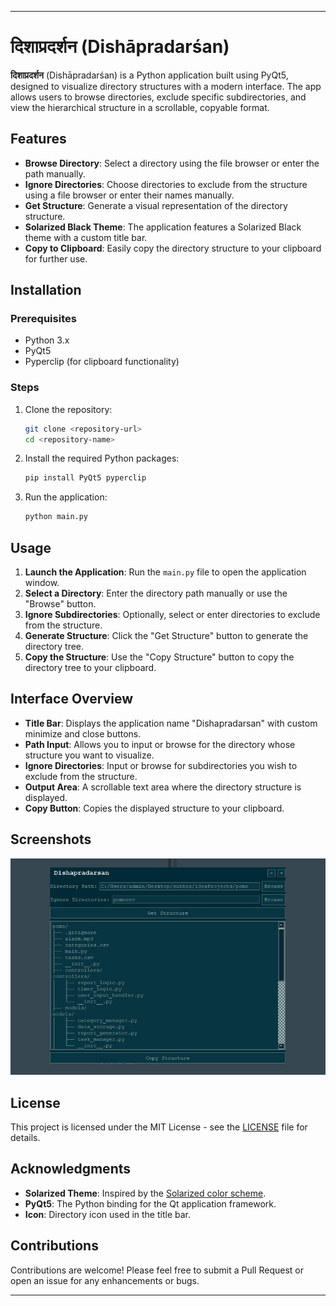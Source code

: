
---

# दिशाप्रदर्शन (Dishāpradarśan)

**दिशाप्रदर्शन** (Dishāpradarśan) is a Python application built using PyQt5, designed to visualize directory structures with a modern interface. The app allows users to browse directories, exclude specific subdirectories, and view the hierarchical structure in a scrollable, copyable format.

## Features

- **Browse Directory**: Select a directory using the file browser or enter the path manually.
- **Ignore Directories**: Choose directories to exclude from the structure using a file browser or enter their names manually.
- **Get Structure**: Generate a visual representation of the directory structure.
- **Solarized Black Theme**: The application features a Solarized Black theme with a custom title bar.
- **Copy to Clipboard**: Easily copy the directory structure to your clipboard for further use.

## Installation

### Prerequisites

- Python 3.x
- PyQt5
- Pyperclip (for clipboard functionality)

### Steps

1. Clone the repository:

   ```bash
   git clone <repository-url>
   cd <repository-name>
   ```

2. Install the required Python packages:

   ```bash
   pip install PyQt5 pyperclip
   ```

3. Run the application:

   ```bash
   python main.py
   ```

## Usage

1. **Launch the Application**: Run the `main.py` file to open the application window.
2. **Select a Directory**: Enter the directory path manually or use the "Browse" button.
3. **Ignore Subdirectories**: Optionally, select or enter directories to exclude from the structure.
4. **Generate Structure**: Click the "Get Structure" button to generate the directory tree.
5. **Copy the Structure**: Use the "Copy Structure" button to copy the directory tree to your clipboard.

## Interface Overview

- **Title Bar**: Displays the application name "Dishapradarsan" with custom minimize and close buttons.
- **Path Input**: Allows you to input or browse for the directory whose structure you want to visualize.
- **Ignore Directories**: Input or browse for subdirectories you wish to exclude from the structure.
- **Output Area**: A scrollable text area where the directory structure is displayed.
- **Copy Button**: Copies the displayed structure to your clipboard.

## Screenshots

![Interface Screenshot](screenshot.jpg)

## License

This project is licensed under the MIT License - see the [LICENSE](LICENSE) file for details.

## Acknowledgments

- **Solarized Theme**: Inspired by the [Solarized color scheme](https://ethanschoonover.com/solarized/).
- **PyQt5**: The Python binding for the Qt application framework.
- **Icon**: Directory icon used in the title bar.

## Contributions

Contributions are welcome! Please feel free to submit a Pull Request or open an issue for any enhancements or bugs.

---


